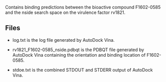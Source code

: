 Contains binding predictions between the bioactive compound F1602-0585 and the nside search space on the virulence factor rv1821.

## Files

- log.txt is the log file generated by AutoDock Vina.

- rv1821_F1602-0585_nside.pdbqt is the PDBQT file generated by AutoDock Vina containing the orientation and binding location of F1602-0585.

- stdoe.txt is the combined STDOUT and STDERR output of AutoDock Vina.

